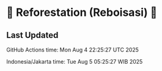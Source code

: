 
# 🌳 Reforestation (Reboisasi) 🌲

## Last Updated

GitHub Actions time: Mon Aug  4 22:25:27 UTC 2025

Indonesia/Jakarta time: Tue Aug  5 05:25:27 WIB 2025

